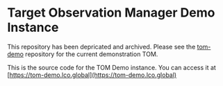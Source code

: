 # Target Observation Manager Demo Instance

This repository has been depricated and archived.
Please see the [tom-demo](http://github.com/LCOGT/tom-demo/) repository for the current demonstration TOM.

This is the source code for the TOM Demo instance. You can access it at
[https://tom-demo.lco.global](https://tom-demo.lco.global)
